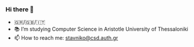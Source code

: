 ### Hi there 👋

- 🇬🇷/🇬🇧/🇮🇹
- 📚 I’m studying Computer Science in Aristotle University of Thessaloniki
- 📫 How to reach me: stavniko@csd.auth.gr

<!--
**StavrosNik4/StavrosNik4** is a ✨ _special_ ✨ repository because its `README.md` (this file) appears on your GitHub profile.

![Anurag's GitHub stats](https://github-readme-stats.vercel.app/api?username=StavrosNik4&show_icons=true&theme=transparent)

Here are some ideas to get you started:

- 🔭 I’m currently working on ...
- 🌱 I’m currently learning ...
- 👯 I’m looking to collaborate on ...
- 🤔 I’m looking for help with ...
- 💬 Ask me about ...
- 📫 How to reach me: ...
- 😄 Pronouns: ...
- ⚡ Fun fact: ...
-->

